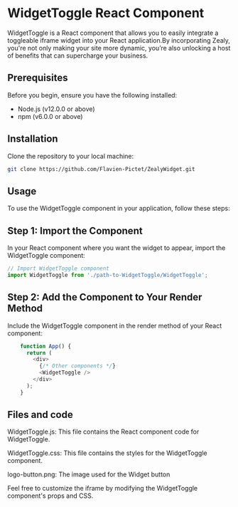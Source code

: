 # WidgetToggle React Component

WidgetToggle is a React component that allows you to easily integrate a toggleable iframe widget into your React application.By incorporating Zealy, you're not only making your site more dynamic, you’re also unlocking a host of benefits that can supercharge your business.

## Prerequisites

Before you begin, ensure you have the following installed:
- Node.js (v12.0.0 or above)
- npm (v6.0.0 or above)

## Installation

Clone the repository to your local machine:

```bash
git clone https://github.com/Flavien-Pictet/ZealyWidget.git
```

## Usage
To use the WidgetToggle component in your application, follow these steps:

## Step 1: Import the Component
In your React component where you want the widget to appear, import the WidgetToggle component:

```javascript
// Import WidgetToggle component
import WidgetToggle from './path-to-WidgetToggle/WidgetToggle';
```

## Step 2: Add the Component to Your Render Method

Include the WidgetToggle component in the render method of your React component:

```javascript
    function App() {
      return (
        <div>
          {/* Other components */}
          <WidgetToggle />
        </div>
      );
    }
```

## Files and code

WidgetToggle.js: This file contains the React component code for WidgetToggle.

WidgetToggle.css: This file contains the styles for the WidgetToggle component.

logo-button.png: The image used for the Widget button

Feel free to customize the iframe by modifying the WidgetToggle component's props and CSS.

